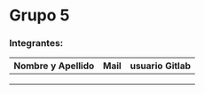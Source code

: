 # Grupo 5


### Integrantes:

| Nombre y Apellido              |      Mail                      |     usuario Gitlab   |
| -----------------------------  | ------------------------------ | -------------------  |
|                                |                                |                      |
|                                |                                |                      |
|                                |                                |                      |
